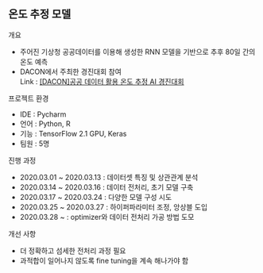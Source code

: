 온도 추정 모델
-------------------------------

개요
+ 주어진 기상청 공공데이터를 이용해 생성한 RNN 모델을 기반으로 추후 80일 간의 온도 예측
+ DACON에서 주최한 경진대회 참여   
Link : [[DACON]공공 데이터 활용 온도 추정 AI 경진대회](https://dacon.io/competitions/official/235584/overview/)

프로젝트 환경
+ IDE : Pycharm
+ 언어 : Python, R
+ 기능 : TensorFlow 2.1 GPU, Keras
+ 팀원 : 5명

진행 과정
+ 2020.03.01 ~ 2020.03.13 : 데이터셋 특징 및 상관관계 분석
+ 2020.03.14 ~ 2020.03.16 : 데이터 전처리, 초기 모델 구축
+ 2020.03.17 ~ 2020.03.24 : 다양한 모델 구성 시도
+ 2020.03.25 ~ 2020.03.27 : 하이퍼파라미터 조정, 앙상블 도입
+ 2020.03.28 ~ : optimizer와 데이터 전처리 가공 방법 도모

개선 사항
+ 더 정확하고 섬세한 전처리 과정 필요
+ 과적합이 일어나지 않도록 fine tuning을 계속 해나가야 함
